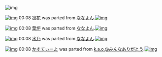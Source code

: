 ![img](http://gdrive-cdn.herokuapp.com/537b65a5bc09f0000721dda7/512px-barcode.png)

[![img](http://www.deviantsart.com/2ahvg35.png)](http://www.barcodekanojo.com/kanojo/3183637/%E5%87%9B%E8%8A%B1) 00:08 [凛花](http://www.barcodekanojo.com/kanojo/3183637/%E5%87%9B%E8%8A%B1) was parted from [ななよん](http://www.barcodekanojo.com/kanojo/3183637/%E5%87%9B%E8%8A%B1).[![img](http://www.deviantsart.com/2ltogrv.jpeg)](http://www.barcodekanojo.com/user/273257/%E3%81%AA%E3%81%AA%E3%82%88%E3%82%93) 

[![img](http://www.deviantsart.com/2c7dim7.png)](http://www.barcodekanojo.com/kanojo/3181728/%E8%91%89%E7%82%89) 00:08 [葉炉](http://www.barcodekanojo.com/kanojo/3181728/%E8%91%89%E7%82%89) was parted from [ななよん](http://www.barcodekanojo.com/kanojo/3181728/%E8%91%89%E7%82%89).[![img](http://www.deviantsart.com/2ltogrv.jpeg)](http://www.barcodekanojo.com/user/273257/%E3%81%AA%E3%81%AA%E3%82%88%E3%82%93) 

[![img](http://www.deviantsart.com/2irth3m.png)](http://www.barcodekanojo.com/kanojo/3189618/%E6%B0%B4%E4%B9%83) 00:08 [水乃](http://www.barcodekanojo.com/kanojo/3189618/%E6%B0%B4%E4%B9%83) was parted from [ななよん](http://www.barcodekanojo.com/kanojo/3189618/%E6%B0%B4%E4%B9%83).[![img](http://www.deviantsart.com/2ltogrv.jpeg)](http://www.barcodekanojo.com/user/273257/%E3%81%AA%E3%81%AA%E3%82%88%E3%82%93) 

[![img](http://www.deviantsart.com/38f53hk.png)](http://www.barcodekanojo.com/kanojo/562775/%E3%81%8B%E3%81%99%E3%81%A6%E3%81%83%E3%83%BC%E3%82%88) 00:08 [かすてぃーよ](http://www.barcodekanojo.com/kanojo/562775/%E3%81%8B%E3%81%99%E3%81%A6%E3%81%83%E3%83%BC%E3%82%88) was parted from [k.a.o.@みんなありがとう](http://www.barcodekanojo.com/kanojo/562775/%E3%81%8B%E3%81%99%E3%81%A6%E3%81%83%E3%83%BC%E3%82%88).[![img](http://www.deviantsart.com/1ne7497.jpeg)](http://www.barcodekanojo.com/user/30944/k.a.o.%40%E3%81%BF%E3%82%93%E3%81%AA%E3%81%82%E3%82%8A%E3%81%8C%E3%81%A8%E3%81%86) 

